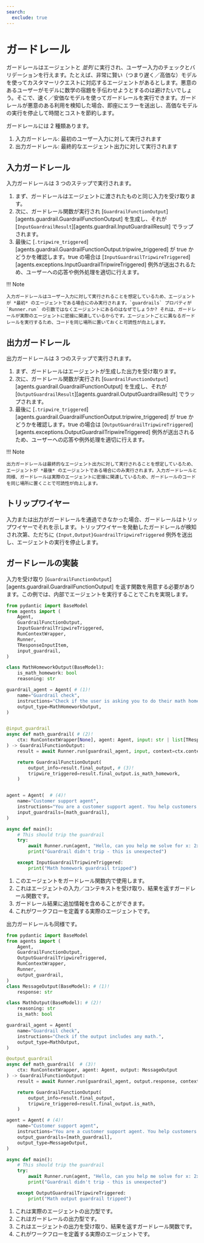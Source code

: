 ```yaml
---
search:
  exclude: true
---
```

# ガードレール

ガードレールはエージェントと _並列_ に実行され、ユーザー入力のチェックとバリデーションを行えます。たとえば、非常に賢い（つまり遅く／高価な）モデルを使ってカスタマーリクエストに対応するエージェントがあるとします。悪意のあるユーザーがモデルに数学の宿題を手伝わせようとするのは避けたいでしょう。そこで、速く／安価なモデルを使ってガードレールを実行できます。ガードレールが悪意のある利用を検知した場合、即座にエラーを送出し、高価なモデルの実行を停止して時間とコストを節約します。

ガードレールには 2 種類あります。

1. 入力ガードレール: 最初のユーザー入力に対して実行されます  
2. 出力ガードレール: 最終的なエージェント出力に対して実行されます  

## 入力ガードレール

入力ガードレールは 3 つのステップで実行されます。

1. まず、ガードレールはエージェントに渡されたものと同じ入力を受け取ります。  
2. 次に、ガードレール関数が実行され [`GuardrailFunctionOutput`][agents.guardrail.GuardrailFunctionOutput] を生成し、それが [`InputGuardrailResult`][agents.guardrail.InputGuardrailResult] でラップされます。  
3. 最後に [`.tripwire_triggered`][agents.guardrail.GuardrailFunctionOutput.tripwire_triggered] が true かどうかを確認します。true の場合は [`InputGuardrailTripwireTriggered`][agents.exceptions.InputGuardrailTripwireTriggered] 例外が送出されるため、ユーザーへの応答や例外処理を適切に行えます。  

!!! Note

    入力ガードレールはユーザー入力に対して実行されることを想定しているため、エージェントが *最初* のエージェントである場合にのみ実行されます。`guardrails` プロパティが `Runner.run` の引数ではなくエージェントにあるのはなぜでしょうか? それは、ガードレールが実際のエージェントに密接に関連しているからです。エージェントごとに異なるガードレールを実行するため、コードを同じ場所に置いておくと可読性が向上します。

## 出力ガードレール

出力ガードレールは 3 つのステップで実行されます。

1. まず、ガードレールはエージェントが生成した出力を受け取ります。  
2. 次に、ガードレール関数が実行され [`GuardrailFunctionOutput`][agents.guardrail.GuardrailFunctionOutput] を生成し、それが [`OutputGuardrailResult`][agents.guardrail.OutputGuardrailResult] でラップされます。  
3. 最後に [`.tripwire_triggered`][agents.guardrail.GuardrailFunctionOutput.tripwire_triggered] が true かどうかを確認します。true の場合は [`OutputGuardrailTripwireTriggered`][agents.exceptions.OutputGuardrailTripwireTriggered] 例外が送出されるため、ユーザーへの応答や例外処理を適切に行えます。  

!!! Note

    出力ガードレールは最終的なエージェント出力に対して実行されることを想定しているため、エージェントが *最後* のエージェントである場合にのみ実行されます。入力ガードレールと同様、ガードレールは実際のエージェントに密接に関連しているため、ガードレールのコードを同じ場所に置くことで可読性が向上します。

## トリップワイヤー

入力または出力がガードレールを通過できなかった場合、ガードレールはトリップワイヤーでそれを示します。トリップワイヤーを発動したガードレールが検知され次第、ただちに `{Input,Output}GuardrailTripwireTriggered` 例外を送出し、エージェントの実行を停止します。

## ガードレールの実装

入力を受け取り [`GuardrailFunctionOutput`][agents.guardrail.GuardrailFunctionOutput] を返す関数を用意する必要があります。この例では、内部でエージェントを実行することでこれを実現します。

```python
from pydantic import BaseModel
from agents import (
    Agent,
    GuardrailFunctionOutput,
    InputGuardrailTripwireTriggered,
    RunContextWrapper,
    Runner,
    TResponseInputItem,
    input_guardrail,
)

class MathHomeworkOutput(BaseModel):
    is_math_homework: bool
    reasoning: str

guardrail_agent = Agent( # (1)!
    name="Guardrail check",
    instructions="Check if the user is asking you to do their math homework.",
    output_type=MathHomeworkOutput,
)


@input_guardrail
async def math_guardrail( # (2)!
    ctx: RunContextWrapper[None], agent: Agent, input: str | list[TResponseInputItem]
) -> GuardrailFunctionOutput:
    result = await Runner.run(guardrail_agent, input, context=ctx.context)

    return GuardrailFunctionOutput(
        output_info=result.final_output, # (3)!
        tripwire_triggered=result.final_output.is_math_homework,
    )


agent = Agent(  # (4)!
    name="Customer support agent",
    instructions="You are a customer support agent. You help customers with their questions.",
    input_guardrails=[math_guardrail],
)

async def main():
    # This should trip the guardrail
    try:
        await Runner.run(agent, "Hello, can you help me solve for x: 2x + 3 = 11?")
        print("Guardrail didn't trip - this is unexpected")

    except InputGuardrailTripwireTriggered:
        print("Math homework guardrail tripped")
```

1. このエージェントをガードレール関数内で使用します。  
2. これはエージェントの入力／コンテキストを受け取り、結果を返すガードレール関数です。  
3. ガードレール結果に追加情報を含めることができます。  
4. これがワークフローを定義する実際のエージェントです。  

出力ガードレールも同様です。

```python
from pydantic import BaseModel
from agents import (
    Agent,
    GuardrailFunctionOutput,
    OutputGuardrailTripwireTriggered,
    RunContextWrapper,
    Runner,
    output_guardrail,
)
class MessageOutput(BaseModel): # (1)!
    response: str

class MathOutput(BaseModel): # (2)!
    reasoning: str
    is_math: bool

guardrail_agent = Agent(
    name="Guardrail check",
    instructions="Check if the output includes any math.",
    output_type=MathOutput,
)

@output_guardrail
async def math_guardrail(  # (3)!
    ctx: RunContextWrapper, agent: Agent, output: MessageOutput
) -> GuardrailFunctionOutput:
    result = await Runner.run(guardrail_agent, output.response, context=ctx.context)

    return GuardrailFunctionOutput(
        output_info=result.final_output,
        tripwire_triggered=result.final_output.is_math,
    )

agent = Agent( # (4)!
    name="Customer support agent",
    instructions="You are a customer support agent. You help customers with their questions.",
    output_guardrails=[math_guardrail],
    output_type=MessageOutput,
)

async def main():
    # This should trip the guardrail
    try:
        await Runner.run(agent, "Hello, can you help me solve for x: 2x + 3 = 11?")
        print("Guardrail didn't trip - this is unexpected")

    except OutputGuardrailTripwireTriggered:
        print("Math output guardrail tripped")
```

1. これは実際のエージェントの出力型です。  
2. これはガードレールの出力型です。  
3. これはエージェントの出力を受け取り、結果を返すガードレール関数です。  
4. これがワークフローを定義する実際のエージェントです。